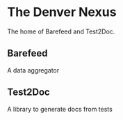 # The Denver Nexus
The home of Barefeed and Test2Doc.

## Barefeed
A data aggregator

## Test2Doc
A library to generate docs from tests